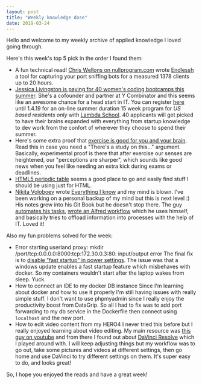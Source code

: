 ```yaml
---
layout: post
title: "Weekly knowledge dose"
date: 2019-03-24
---
```

Hello and welcome to my weekly archive of applied knowledge I loved going through. 

Here's this week's top 5 pick in the order I found them:
- A fun technical read! [Chris Wellons on nullprogram.com](https://nullprogram.com/blog/2019/03/22/) wrote [Endlessh](https://github.com/skeeto/endlessh) a tool for capturing your port sniffing bots for a measured 1378 clients up to 20 hours. 
- [Jessica Livingston is paying for 40 women's coding bootcamps this summer](http://foundersatwork.posthaven.com/women-learn-to-program-this-summer). She's a cofounder and partner at Y Combinator and this seems like an awesome chance for a head start in IT. You can register [here](https://www.lambdaschool.com/summer-hackers/) until 1.4.19 for an on-line summer duration 15 week program for *US based residents only* with [Lambda School](https://lambdaschool.com/). 40 applicants will get picked to have their brains expanded with everything from startup knowledge to dev work from the confort of wherever they choose to spend their summer. 
- Here's some extra proof that [exercise is good for you and your brain](https://www.outsideonline.com/2186146/your-brain-exercise). Read this in case you need a "There's a study on this..." argument. Basically, experimental proof is there that after exercise our senses are heightened, our "perceptions are sharper", which sounds like good news when you feel like needing an extra kick during exams or deadlines.
- [HTML5 periodic table](https://websitesetup.org/html5-periodical-table/) seems a good place to go and easily find stuff I should be using just for HTML.
- [Nikita Voloboev](https://twitter.com/nikitavoloboev) wrote [Everything I know](https://wiki.nikitavoloboev.xyz/) and my mind is blown. I've been working on a personal backup of my mind but this is next level :) His notes grew into his Git Book but he doesn't stop there. The guy [automates his tasks](https://wiki.nikitavoloboev.xyz/macos/macos-apps/2do), [wrote an Alfred workflow](https://medium.com/@nikitavoloboev/writing-alfred-workflows-in-go-2a44f62dc432) which he uses himself, and basically tries to offload information into processes with the help of IT. Loved it!

Also my fun problems solved for the week:
- Error starting userland proxy: mkdir /port/tcp:0.0.0.0:8000:tcp:172.30.0.3:80: input/output error
The final fix is to [disable "fast startup" in power settings](https://stackoverflow.com/a/47818614). The issue was that a windows update enables a fast startup feature which misbehaves with docker. So my containers wouldn't start after the laptop wakes from sleep. Yuck.
- How to connect an IDE to my docker DB instance
Since I'm learning about docker and how to use it properly I'm still having issues with really simple stuff. I don't want to use phpmyadmin since I really enjoy the productivity boost from DataGrip. So all I had to fix was to add port forwarding to my db service in the Dockerfile then connect using `localhost` and the new port.
- How to edit video content from my HERO4
I never tried this before but I really enjoyed learning about video editing. My main resource was [this guy on youtube](https://www.youtube.com/watch?v=NXnBCkF9jUQ) and from there I found out about [DaVinci Resolve](https://www.blackmagicdesign.com/products/davinciresolve/) which I played around with. I will keep adjusting things but my workflow was to go out, take some pictures and videos at different settings, then go home and use DaVinci to try different settings on them. It's super easy to do, and looks great!

So, I hope you enjoyed the reads and have a great week!